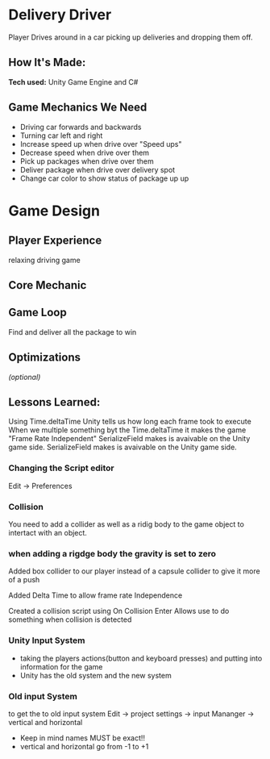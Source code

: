 # Delivery Driver
Player Drives around in a car picking up deliveries and dropping them off.

## How It's Made:





**Tech used:** 
Unity Game Engine and C#

## Game Mechanics We Need
- Driving car forwards and backwards
- Turning car left and right
- Increase speed up when drive over "Speed ups" 
- Decrease speed when drive over them
- Pick up packages when drive over them
- Deliver package when drive over delivery spot 
- Change car color to show status of package up up

# Game Design

## Player Experience
relaxing driving game 

## Core Mechanic 

## Game Loop

Find and deliver all the package to win 






## Optimizations
*(optional)*


## Lessons Learned:
Using Time.deltaTime Unity tells us how long each frame took to execute
When we multiple something byt the Time.deltaTime it makes the game "Frame Rate Independent"
SerializeField makes is avaivable on the Unity game side. 
SerializeField makes is avaivable on the Unity game side. 



### Changing the Script editor 

Edit -> Preferences 





### Collision 
You need to add a collider as well as a ridig body to the game object to intertact with an object. 

### when adding a rigdge body the gravity is set to zero

Added box collider to our player instead of a capsule collider to give it more of a push

Added Delta Time to allow frame rate Independence

Created a collision script using On Collision Enter
Allows use to do something when collision is detected

### Unity Input System
- taking the players actions(button and keyboard presses) and putting into information for the game
- Unity has the old system and the new system 


### Old input System


to get the to old input system Edit -> project settings -> input Mananger -> vertical and horizontal 

- Keep in mind names MUST be exact!! 
- vertical and horizontal go from -1 to +1 








